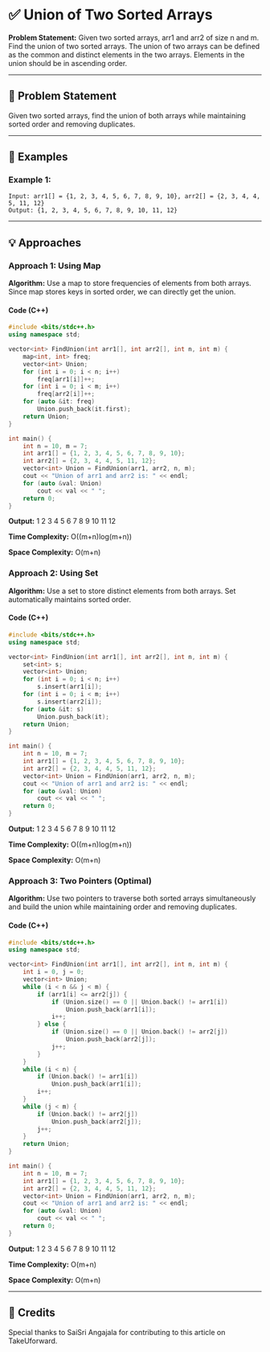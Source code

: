 # ✅ Union of Two Sorted Arrays

**Problem Statement:** Given two sorted arrays, arr1 and arr2 of size n and m. Find the union of two sorted arrays. The union of two arrays can be defined as the common and distinct elements in the two arrays. Elements in the union should be in ascending order.

---

## 📌 Problem Statement

Given two sorted arrays, find the union of both arrays while maintaining sorted order and removing duplicates.

---

## 🧪 Examples

### Example 1:
```
Input: arr1[] = {1, 2, 3, 4, 5, 6, 7, 8, 9, 10}, arr2[] = {2, 3, 4, 4, 5, 11, 12}
Output: {1, 2, 3, 4, 5, 6, 7, 8, 9, 10, 11, 12}
```

---

## 💡 Approaches

### Approach 1: Using Map

**Algorithm:** Use a map to store frequencies of elements from both arrays. Since map stores keys in sorted order, we can directly get the union.

#### Code (C++)
```cpp
#include <bits/stdc++.h>
using namespace std;

vector<int> FindUnion(int arr1[], int arr2[], int n, int m) {
    map<int, int> freq;
    vector<int> Union;
    for (int i = 0; i < n; i++)
        freq[arr1[i]]++;
    for (int i = 0; i < m; i++)
        freq[arr2[i]]++;
    for (auto &it: freq)
        Union.push_back(it.first);
    return Union;
}

int main() {
    int n = 10, m = 7;
    int arr1[] = {1, 2, 3, 4, 5, 6, 7, 8, 9, 10};
    int arr2[] = {2, 3, 4, 4, 5, 11, 12};
    vector<int> Union = FindUnion(arr1, arr2, n, m);
    cout << "Union of arr1 and arr2 is: " << endl;
    for (auto &val: Union)
        cout << val << " ";
    return 0;
}
```
**Output:** 1 2 3 4 5 6 7 8 9 10 11 12

**Time Complexity:** O((m+n)log(m+n))

**Space Complexity:** O(m+n)

### Approach 2: Using Set

**Algorithm:** Use a set to store distinct elements from both arrays. Set automatically maintains sorted order.

#### Code (C++)
```cpp
#include <bits/stdc++.h>
using namespace std;

vector<int> FindUnion(int arr1[], int arr2[], int n, int m) {
    set<int> s;
    vector<int> Union;
    for (int i = 0; i < n; i++)
        s.insert(arr1[i]);
    for (int i = 0; i < m; i++)
        s.insert(arr2[i]);
    for (auto &it: s)
        Union.push_back(it);
    return Union;
}

int main() {
    int n = 10, m = 7;
    int arr1[] = {1, 2, 3, 4, 5, 6, 7, 8, 9, 10};
    int arr2[] = {2, 3, 4, 4, 5, 11, 12};
    vector<int> Union = FindUnion(arr1, arr2, n, m);
    cout << "Union of arr1 and arr2 is: " << endl;
    for (auto &val: Union)
        cout << val << " ";
    return 0;
}
```
**Output:** 1 2 3 4 5 6 7 8 9 10 11 12

**Time Complexity:** O((m+n)log(m+n))

**Space Complexity:** O(m+n)

### Approach 3: Two Pointers (Optimal)

**Algorithm:** Use two pointers to traverse both sorted arrays simultaneously and build the union while maintaining order and removing duplicates.

#### Code (C++)
```cpp
#include <bits/stdc++.h>
using namespace std;

vector<int> FindUnion(int arr1[], int arr2[], int n, int m) {
    int i = 0, j = 0;
    vector<int> Union;
    while (i < n && j < m) {
        if (arr1[i] <= arr2[j]) {
            if (Union.size() == 0 || Union.back() != arr1[i])
                Union.push_back(arr1[i]);
            i++;
        } else {
            if (Union.size() == 0 || Union.back() != arr2[j])
                Union.push_back(arr2[j]);
            j++;
        }
    }
    while (i < n) {
        if (Union.back() != arr1[i])
            Union.push_back(arr1[i]);
        i++;
    }
    while (j < m) {
        if (Union.back() != arr2[j])
            Union.push_back(arr2[j]);
        j++;
    }
    return Union;
}

int main() {
    int n = 10, m = 7;
    int arr1[] = {1, 2, 3, 4, 5, 6, 7, 8, 9, 10};
    int arr2[] = {2, 3, 4, 4, 5, 11, 12};
    vector<int> Union = FindUnion(arr1, arr2, n, m);
    cout << "Union of arr1 and arr2 is: " << endl;
    for (auto &val: Union)
        cout << val << " ";
    return 0;
}
```
**Output:** 1 2 3 4 5 6 7 8 9 10 11 12

**Time Complexity:** O(m+n)

**Space Complexity:** O(m+n)

---

## 🙌 Credits

Special thanks to SaiSri Angajala for contributing to this article on TakeUforward.

